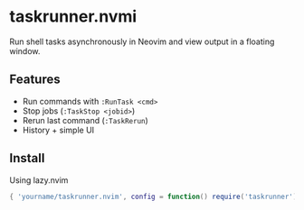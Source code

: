 # taskrunner.nvmi

Run shell tasks asynchronously in Neovim and view output in a floating window.

## Features
- Run commands with `:RunTask <cmd>`
- Stop jobs (`:TaskStop <jobid>`)
- Rerun last command (`:TaskRerun`)
- History + simple UI

## Install
Using lazy.nvim

```lua
{ 'yourname/taskrunner.nvim', config = function() require('taskrunner').setup() end }
